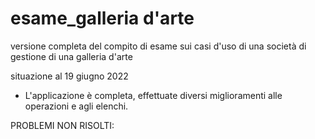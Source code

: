 # esame_galleria d'arte
versione completa del compito di esame sui casi d'uso 
di una società di gestione di una galleria d'arte

situazione al 19 giugno 2022

- L'applicazione è completa, effettuate diversi miglioramenti alle operazioni e agli elenchi.

PROBLEMI NON RISOLTI:

